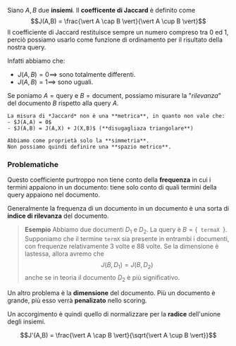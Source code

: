 Siano $A,B$ due **insiemi**.
Il **coefficente di Jaccard** è definito come $$J(A,B) = \frac{\vert A \cap B \vert}{\vert A \cup B \vert}$$
Il coefficiente di Jaccard restituisce sempre un numero compreso tra 0 ed 1, perciò possiamo usarlo come funzione di ordinamento per il risultato della nostra query.

Infatti abbiamo che:
- $J(A,B) = 0 \implies$ sono totalmente differenti.
- $J(A,B) = 1 \implies$ sono uguali.

Se poniamo $A = \text{query}$ e $B = \text{document}$, possiamo misurare la "*rilevanza*" del documento $B$ rispetto alla query $A$.

```ad-important
La misura di *Jaccard* non è una **metrica**, in quanto non vale che:
- $J(A,A) = 0$
- $J(A,B) = J(A,X) + J(X,B)$ (**disugagliaza triangolare**)

Abbiamo come proprietà solo la **simmetria**.
Non possiamo quindi definire una **spazio metrico**.
```

### Problematiche
Questo coefficiente purtroppo non tiene conto della **frequenza** in cui i termini appaiono in un documento: tiene solo conto di quali termini della query appaiono nel documento.

Generalmente la frequenza di un documento in un documento è una sorta di **indice di rilevanza** del documento.

> **Esempio**
> Abbiamo due documenti $D_1$ e $D_2$.
> La query è $B = \{ \texttt{ termaX } \}$.
> Supponiamo che il termine `termX` sia presente in entrambi i documenti, con frequenze relativamente $3$ volte e $88$ volte.
> Se la dimensione è lastessa, allora avremo che $$J(B,D_1) = J(B,D_2)$$ anche se in teoria il documento $D_2$ è più significativo.

Un altro problema è la **dimensione** del documento.
Più un documento è grande, più esso verrà **penalizato** nello scoring.

Un accorgimento è quindi quello di normalizzare per la **radice** dell'unione degli insiemi.

$$J'(A,B) = \frac{\vert A \cap B \vert}{\sqrt{\vert A \cup B \vert}}$$
